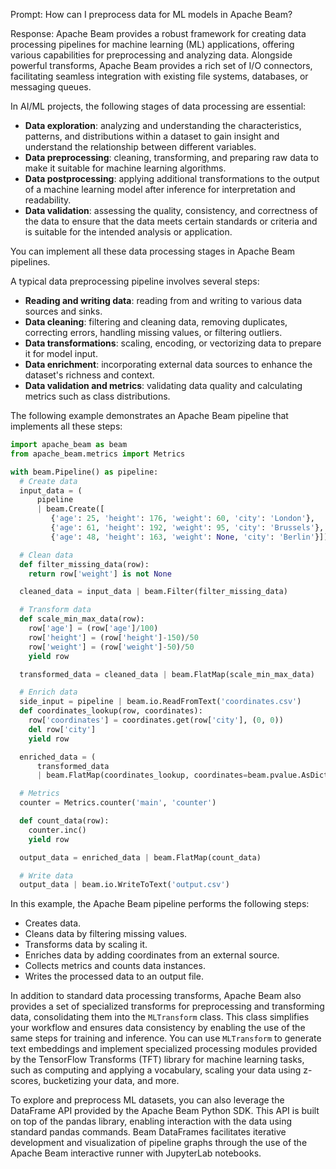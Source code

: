 Prompt:
How can I preprocess data for ML models in Apache Beam?

Response:
Apache Beam provides a robust framework for creating data processing pipelines for machine learning (ML) applications, offering various capabilities for preprocessing and analyzing data. Alongside powerful transforms, Apache Beam provides a rich set of I/O connectors, facilitating seamless integration with existing file systems, databases, or messaging queues.

In AI/ML projects, the following stages of data processing are essential:
* **Data exploration**: analyzing and understanding the characteristics, patterns, and distributions within a dataset to gain insight and understand the relationship between different variables.
* **Data preprocessing**: cleaning, transforming, and preparing raw data to make it suitable for machine learning algorithms.
* **Data postprocessing**: applying additional transformations to the output of a machine learning model after inference for interpretation and readability.
* **Data validation**: assessing the quality, consistency, and correctness of the data to ensure that the data meets certain standards or criteria and is suitable for the intended analysis or application.

You can implement all these data processing stages in Apache Beam pipelines.

A typical data preprocessing pipeline involves several steps:

* **Reading and writing data**: reading from and writing to various data sources and sinks.
* **Data cleaning**: filtering and cleaning data, removing duplicates, correcting errors, handling missing values, or filtering outliers.
* **Data transformations**: scaling, encoding, or vectorizing data to prepare it for model input.
* **Data enrichment**: incorporating external data sources to enhance the dataset's richness and context.
* **Data validation and metrics**: validating data quality and calculating metrics such as class distributions.

The following example demonstrates an Apache Beam pipeline that implements all these steps:

```python
import apache_beam as beam
from apache_beam.metrics import Metrics

with beam.Pipeline() as pipeline:
  # Create data
  input_data = (
      pipeline
      | beam.Create([
         {'age': 25, 'height': 176, 'weight': 60, 'city': 'London'},
         {'age': 61, 'height': 192, 'weight': 95, 'city': 'Brussels'},
         {'age': 48, 'height': 163, 'weight': None, 'city': 'Berlin'}]))

  # Clean data
  def filter_missing_data(row):
    return row['weight'] is not None

  cleaned_data = input_data | beam.Filter(filter_missing_data)

  # Transform data
  def scale_min_max_data(row):
    row['age'] = (row['age']/100)
    row['height'] = (row['height']-150)/50
    row['weight'] = (row['weight']-50)/50
    yield row

  transformed_data = cleaned_data | beam.FlatMap(scale_min_max_data)

  # Enrich data
  side_input = pipeline | beam.io.ReadFromText('coordinates.csv')
  def coordinates_lookup(row, coordinates):
    row['coordinates'] = coordinates.get(row['city'], (0, 0))
    del row['city']
    yield row

  enriched_data = (
      transformed_data
      | beam.FlatMap(coordinates_lookup, coordinates=beam.pvalue.AsDict(side_input)))

  # Metrics
  counter = Metrics.counter('main', 'counter')

  def count_data(row):
    counter.inc()
    yield row

  output_data = enriched_data | beam.FlatMap(count_data)

  # Write data
  output_data | beam.io.WriteToText('output.csv')
```

In this example, the Apache Beam pipeline performs the following steps:
* Creates data.
* Cleans data by filtering missing values.
* Transforms data by scaling it.
* Enriches data by adding coordinates from an external source.
* Collects metrics and counts data instances.
* Writes the processed data to an output file.

In addition to standard data processing transforms, Apache Beam also provides a set of specialized transforms for preprocessing and transforming data, consolidating them into the `MLTransform` class. This class simplifies your workflow and ensures data consistency by enabling the use of the same steps for training and inference. You can use `MLTransform` to generate text embeddings and implement specialized processing modules provided by the TensorFlow Transforms (TFT) library for machine learning tasks, such as computing and applying a vocabulary, scaling your data using z-scores, bucketizing your data, and more.

To explore and preprocess ML datasets, you can also leverage the DataFrame API provided by the Apache Beam Python SDK. This API is built on top of the pandas library, enabling interaction with the data using standard pandas commands. Beam DataFrames facilitates iterative development and visualization of pipeline graphs through the use of the Apache Beam interactive runner with JupyterLab notebooks.
